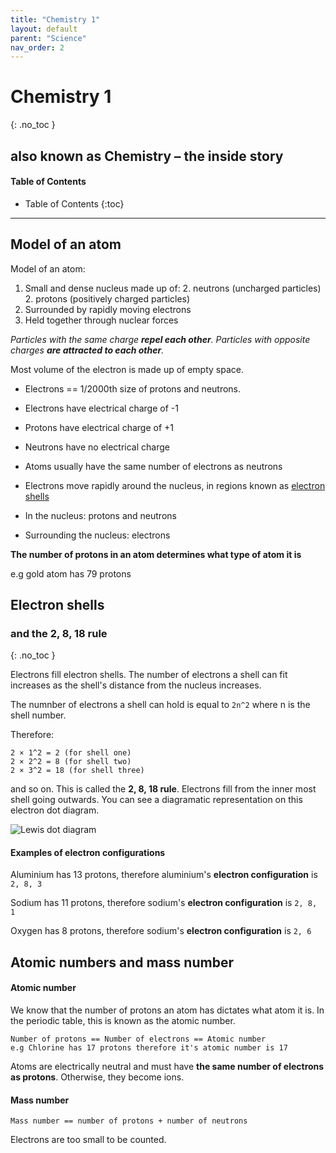 ```yaml
---
title: "Chemistry 1"
layout: default
parent: "Science"
nav_order: 2
---
```


# Chemistry 1
{: .no_toc }
## also known as Chemistry – the inside story

#### Table of Contents
* Table of Contents
{:toc}

***

## Model of an atom

Model of an atom:

1. Small and dense nucleus made up of:
    2. neutrons (uncharged particles)
    2. protons (positively charged particles)
1. Surrounded by rapidly moving electrons
1. Held together through nuclear forces

*Particles with the same charge **repel each other**.*
*Particles with opposite charges **are attracted to each other**.*

Most volume of the electron is made up of empty space.

* Electrons == 1/2000th size of protons and neutrons.
* Electrons have electrical charge of -1
* Protons have electrical charge of +1
* Neutrons have no electrical charge
* Atoms usually have the same number of electrons as neutrons
* Electrons move rapidly around the nucleus, in regions known as [electron shells](#electron-shells)

* In the nucleus: protons and neutrons
* Surrounding the nucleus: electrons

**The number of protons in an atom determines what type of atom it is**

e.g gold atom has 79 protons

## Electron shells
### and the 2, 8, 18 rule
{: .no_toc }

Electrons fill electron shells. The number of electrons a shell can fit increases as the shell's distance from the nucleus increases.

The numnber of electrons a shell can hold is equal to `2n^2` where n is the shell number.

Therefore:
```
2 × 1^2 = 2 (for shell one)
2 × 2^2 = 8 (for shell two)
2 × 3^2 = 18 (for shell three)
```
and so on. This is called the **2, 8, 18 rule**. Electrons fill from the inner most shell going outwards. You can see a diagramatic representation on this electron dot diagram.

![Lewis dot diagram](https://wellnessadvocate.com/images/elements/Sodium_Orbit.gif)

#### Examples of electron configurations

Aluminium has 13 protons, therefore aluminium's **electron configuration** is `2, 8, 3`

Sodium has 11 protons, therefore sodium's **electron configuration** is `2, 8, 1`

Oxygen has 8 protons, therefore sodium's **electron configuration** is `2, 6`

## Atomic numbers and mass number

#### Atomic number

We know that the number of protons an atom has dictates what atom it is. In the periodic table, this is known as the atomic number.

```
Number of protons == Number of electrons == Atomic number
e.g Chlorine has 17 protons therefore it's atomic number is 17
```

Atoms are electrically neutral and must have **the same number of electrons as protons**. Otherwise, they become ions.

#### Mass number

```
Mass number == number of protons + number of neutrons
```

Electrons are too small to be counted.






